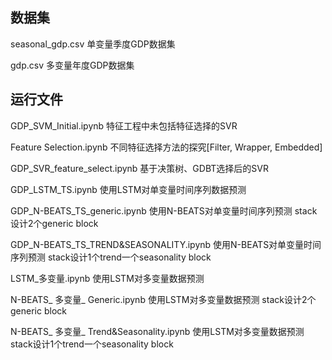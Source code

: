 

## 数据集

seasonal_gdp.csv	单变量季度GDP数据集

gdp.csv	多变量年度GDP数据集

## 运行文件

GDP_SVM_Initial.ipynb	特征工程中未包括特征选择的SVR

Feature Selection.ipynb	不同特征选择方法的探究[Filter, Wrapper, Embedded]

GDP_SVR_feature_select.ipynb	基于决策树、GDBT选择后的SVR

GDP_LSTM_TS.ipynb	使用LSTM对单变量时间序列数据预测

GDP_N-BEATS_TS_generic.ipynb	使用N-BEATS对单变量时间序列预测 stack设计2个generic  block

GDP_N-BEATS_TS_TREND&SEASONALITY.ipynb	使用N-BEATS对单变量时间序列预测 stack设计1个trend一个seasonality block

LSTM_多变量.ipynb	使用LSTM对多变量数据预测

N-BEATS_ 多变量_ Generic.ipynb	使用LSTM对多变量数据预测 stack设计2个generic  block

N-BEATS_ 多变量_ Trend&Seasonality.ipynb	使用LSTM对多变量数据预测  stack设计1个trend一个seasonality block

